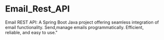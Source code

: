 # Email_Rest_API
Email REST API: A Spring Boot Java project offering seamless integration of email functionality. Send,manage emails programmatically. Efficient, reliable, and easy to use."
